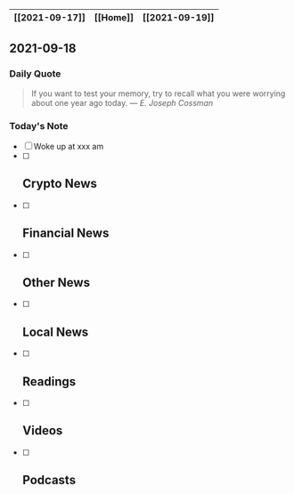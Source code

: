 | [[2021-09-17]] | [[Home]] | [[2021-09-19]] |
| :------------: | :------: | :------------: |

## 2021-09-18 

### Daily Quote
> If you want to test your memory, try to recall what you were worrying about one year ago today.
> &mdash; <cite>E. Joseph Cossman</cite>

### Today's Note
- [ ] Woke up at xxx am
- [ ] Crypto News
	- 
- [ ] Financial News
	- 
- [ ] Other News
	- 
- [ ] Local News
	-
- [ ] Readings
	- 
- [ ] Videos
	- 
- [ ] Podcasts
	- 
